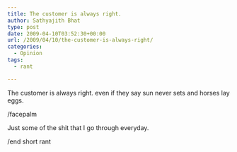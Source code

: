 ```yaml
---
title: The customer is always right.
author: Sathyajith Bhat
type: post
date: 2009-04-10T03:52:30+00:00
url: /2009/04/10/the-customer-is-always-right/
categories:
  - Opinion
tags:
  - rant

---
```

The customer is always right. even if they say sun never sets and horses lay eggs.

/facepalm

Just some of the shit that I go through everyday.

/end short rant
